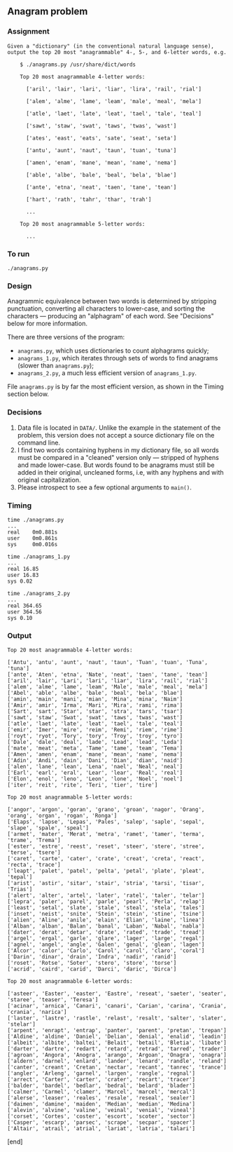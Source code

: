 ## Anagram problem

### Assignment

~~~
Given a "dictionary" (in the conventional natural language sense), output the top 20 most "anagrammable" 4-, 5-, and 6-letter words, e.g.

    $ ./anagrams.py /usr/share/dict/words

    Top 20 most anagrammable 4-letter words:

      ['aril', 'lair', 'lari', 'liar', 'lira', 'rail', 'rial']

      ['alem', 'alme', 'lame', 'leam', 'male', 'meal', 'mela']

      ['atle', 'laet', 'late', 'leat', 'tael', 'tale', 'teal']

      ['sawt', 'staw', 'swat', 'taws', 'twas', 'wast']

      ['ates', 'east', 'eats', 'sate', 'seat', 'seta']

      ['antu', 'aunt', 'naut', 'taun', 'tuan', 'tuna']

      ['amen', 'enam', 'mane', 'mean', 'name', 'nema']

      ['able', 'albe', 'bale', 'beal', 'bela', 'blae']

      ['ante', 'etna', 'neat', 'taen', 'tane', 'tean']

      ['hart', 'rath', 'tahr', 'thar', 'trah']

      ...

    Top 20 most anagrammable 5-letter words:

      ...
~~~

### To run

~~~
./anagrams.py
~~~

### Design

Anagrammic equivalence between two words is determined by stripping punctuation, converting all characters to lower-case, and sorting the characters — producing an "alphagram" of each word. See "Decisions" below for more information.

There are three versions of the program: 

 * `anagrams.py`, which uses dictionaries to count alphagrams quickly;
 * `anagrams_1.py`, which iterates through sets of words to find anagrams (slower than `anagrams.py`);
 * `anagrams_2.py`, a much less efficient version of `anagrams_1.py`.

File `anagrams.py` is by far the most efficient version, as shown in the Timing section below.

### Decisions

 1. Data file is located in `DATA/`. Unlike the example in the statement of the problem, this version does not accept a source dictionary file on the command line.
 1. I find two words containing hyphens in my dictionary file, so all words must be compared in a "cleaned" version only — stripped of hyphens and made lower-case. But words found to be anagrams must still be added in their original, uncleaned forms, i.e, with any hyphens and with original capitalization.
 1. Please introspect to see a few optional arguments to `main()`.

### Timing

~~~
time ./anagrams.py
...
real    0m0.881s
user    0m0.861s
sys	    0m0.016s

time ./anagrams_1.py
...
real 16.85
user 16.83
sys 0.02

time ./anagrams_2.py
...
real 364.65
user 364.56
sys 0.10
~~~

### Output

~~~
Top 20 most anagrammable 4-letter words:

['Antu', 'antu', 'aunt', 'naut', 'taun', 'Tuan', 'tuan', 'Tuna', 'tuna']
['ante', 'Aten', 'etna', 'Nate', 'neat', 'taen', 'tane', 'tean']
['aril', 'lair', 'Lari', 'lari', 'liar', 'lira', 'rail', 'rial']
['alem', 'alme', 'lame', 'leam', 'Male', 'male', 'meal', 'mela']
['Abel', 'able', 'albe', 'bale', 'beal', 'bela', 'blae']
['amin', 'main', 'mani', 'mian', 'Mina', 'mina', 'Naim']
['Amir', 'amir', 'Irma', 'Mari', 'Mira', 'rami', 'rima']
['Sart', 'sart', 'Star', 'star', 'stra', 'tars', 'tsar']
['sawt', 'staw', 'Swat', 'swat', 'taws', 'twas', 'wast']
['atle', 'laet', 'late', 'leat', 'tael', 'tale', 'teal']
['emir', 'Imer', 'mire', 'reim', 'Remi', 'riem', 'rime']
['royt', 'ryot', 'Tory', 'tory', 'Troy', 'troy', 'tyro']
['Dale', 'dale', 'deal', 'lade', 'Lead', 'lead', 'Leda']
['mate', 'meat', 'meta', 'Tame', 'tame', 'team', 'Tema']
['Amen', 'amen', 'enam', 'mane', 'mean', 'name', 'nema']
['Adin', 'Andi', 'dain', 'Dani', 'Dian', 'dian', 'naid']
['alen', 'lane', 'lean', 'Lena', 'nael', 'Neal', 'neal']
['Earl', 'earl', 'eral', 'Lear', 'lear', 'Real', 'real']
['Elon', 'enol', 'leno', 'Leon', 'lone', 'Noel', 'noel']
['iter', 'reit', 'rite', 'Teri', 'tier', 'tire']

Top 20 most anagrammable 5-letter words:

['angor', 'argon', 'goran', 'grano', 'groan', 'nagor', 'Orang', 'orang', 'organ', 'rogan', 'Ronga']
['Elaps', 'lapse', 'Lepas', 'Pales', 'salep', 'saple', 'sepal', 'slape', 'spale', 'speal']
['armet', 'mater', 'Merat', 'metra', 'ramet', 'tamer', 'terma', 'trame', 'Trema']
['ester', 'estre', 'reest', 'reset', 'steer', 'stere', 'stree', 'terse', 'tsere']
['caret', 'carte', 'cater', 'crate', 'creat', 'creta', 'react', 'recta', 'trace']
['leapt', 'palet', 'patel', 'pelta', 'petal', 'plate', 'pleat', 'tepal']
['arist', 'astir', 'sitar', 'stair', 'stria', 'tarsi', 'tisar', 'Trias']
['alert', 'alter', 'artel', 'later', 'ratel', 'taler', 'telar']
['lepra', 'paler', 'parel', 'parle', 'pearl', 'Perla', 'relap']
['least', 'setal', 'slate', 'stale', 'steal', 'stela', 'tales']
['inset', 'neist', 'snite', 'Stein', 'stein', 'stine', 'tsine']
['alien', 'Aline', 'anile', 'elain', 'Elian', 'laine', 'linea']
['Alban', 'alban', 'Balan', 'banal', 'Laban', 'Nabal', 'nabla']
['dater', 'derat', 'detar', 'drate', 'rated', 'trade', 'tread']
['argel', 'ergal', 'garle', 'glare', 'lager', 'large', 'regal']
['agnel', 'angel', 'angle', 'Galen', 'genal', 'glean', 'lagen']
['Alcor', 'calor', 'Carlo', 'Carol', 'carol', 'claro', 'coral']
['Darin', 'dinar', 'drain', 'Indra', 'nadir', 'ranid']
['roset', 'Rotse', 'Soter', 'stero', 'store', 'torse']
['acrid', 'caird', 'carid', 'Darci', 'daric', 'Dirca']

Top 20 most anagrammable 6-letter words:

['asteer', 'Easter', 'easter', 'Eastre', 'reseat', 'saeter', 'seater', 'staree', 'teaser', 'Teresa']
['acinar', 'arnica', 'Canari', 'canari', 'Carian', 'carina', 'Crania', 'crania', 'narica']
['laster', 'lastre', 'rastle', 'relast', 'resalt', 'salter', 'slater', 'stelar']
['arpent', 'enrapt', 'entrap', 'panter', 'parent', 'pretan', 'trepan']
['Aldine', 'aldine', 'Daniel', 'Delian', 'denial', 'enalid', 'leadin']
['albeit', 'albite', 'baltei', 'Belait', 'betail', 'Bletia', 'libate']
['darter', 'dartre', 'redart', 'retard', 'retrad', 'tarred', 'trader']
['agroan', 'Angora', 'Anogra', 'arango', 'Argoan', 'Onagra', 'onagra']
['aldern', 'darnel', 'enlard', 'lander', 'lenard', 'randle', 'reland']
['canter', 'creant', 'Cretan', 'nectar', 'recant', 'tanrec', 'trance']
['angler', 'Arleng', 'garnel', 'largen', 'rangle', 'regnal']
['arrect', 'Carter', 'carter', 'crater', 'recart', 'tracer']
['balder', 'bardel', 'bedlar', 'bedral', 'belard', 'blader']
['calmer', 'Carmel', 'clamer', 'Marcel', 'marcel', 'mercal']
['alerse', 'leaser', 'reales', 'resale', 'reseal', 'sealer']
['daimen', 'damine', 'maiden', 'Median', 'median', 'Medina']
['alevin', 'alvine', 'valine', 'veinal', 'venial', 'vineal']
['corset', 'Cortes', 'coster', 'escort', 'scoter', 'sector']
['Casper', 'escarp', 'parsec', 'scrape', 'secpar', 'spacer']
['Altair', 'atrail', 'atrial', 'lariat', 'latria', 'talari']
~~~
[end]
